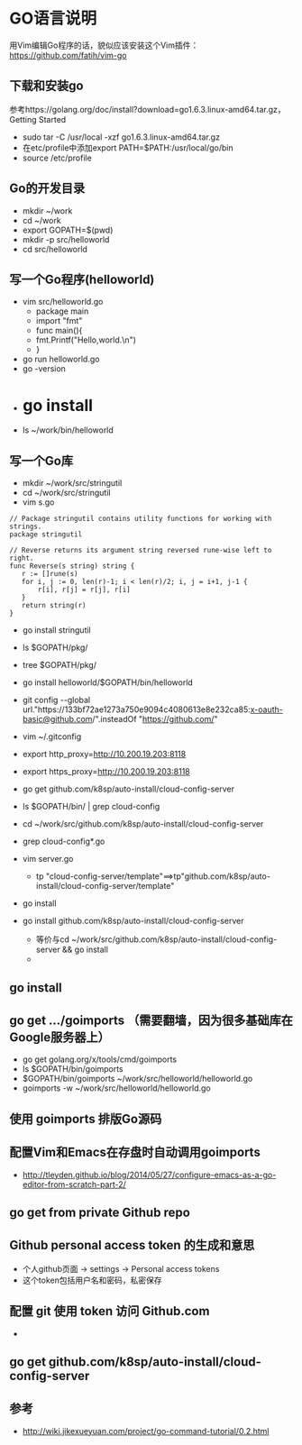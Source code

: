 # GO语言说明

用Vim编辑Go程序的话，貌似应该安装这个Vim插件：https://github.com/fatih/vim-go
## 下载和安装go
参考https://golang.org/doc/install?download=go1.6.3.linux-amd64.tar.gz，Getting Started
 - sudo tar -C /usr/local -xzf go1.6.3.linux-amd64.tar.gz
 - 在etc/profile中添加export PATH=$PATH:/usr/local/go/bin
 - source /etc/profile

## Go的开发目录
 - mkdir ~/work
 - cd ~/work
 - export GOPATH=$(pwd)
 - mkdir -p src/helloworld
 - cd src/helloworld

## 写一个Go程序(helloworld)
 - vim src/helloworld.go
   - package main
   - import "fmt"
   - func main(){
   -  fmt.Printf("Hello,world.\n")
   - }
 - go run helloworld.go
 - go -version
 - # go install
 - ls ~/work/bin/helloworld

## 写一个Go库
 - mkdir ~/work/src/stringutil
 - cd ~/work/src/stringutil
 - vim s.go
 ```
// Package stringutil contains utility functions for working with strings.
package stringutil

// Reverse returns its argument string reversed rune-wise left to right.
func Reverse(s string) string {
	r := []rune(s)
	for i, j := 0, len(r)-1; i < len(r)/2; i, j = i+1, j-1 {
		r[i], r[j] = r[j], r[i]
	}
	return string(r)
}
 ```
 - go install stringutil
 - ls $GOPATH/pkg/
 - tree $GOPATH/pkg/
 - go install helloworld/$GOPATH/bin/helloworld

 - git config --global url."https://133bf72ae1273a750e9094c4080613e8e232ca85:x-oauth-basic@github.com/".insteadOf "https://github.com/"
 - vim ~/.gitconfig
 - export http_proxy=http://10.200.19.203:8118
 - export https_proxy=http://10.200.19.203:8118
 - go get github.com/k8sp/auto-install/cloud-config-server
 - ls $GOPATH/bin/ | grep cloud-config
 - cd ~/work/src/github.com/k8sp/auto-install/cloud-config-server
 - grep cloud-config*.go
 - vim server.go
   - tp "cloud-config-server/template"==>tp"github.com/k8sp/auto-install/cloud-config-server/template"
 - go install
 - go install github.com/k8sp/auto-install/cloud-config-server
   - 等价与cd ~/work/src/github.com/k8sp/auto-install/cloud-config-server && go install
   - 


## go install

## go get .../goimports （需要翻墙，因为很多基础库在Google服务器上）
 - go get golang.org/x/tools/cmd/goimports
 - ls $GOPATH/bin/goimports
 - $GOPATH/bin/goimports ~/work/src/helloworld/helloworld.go
 - goimports -w ~/work/src/helloworld/helloworld.go
## 使用 goimports 排版Go源码
## 配置Vim和Emacs在存盘时自动调用goimports
 - http://tleyden.github.io/blog/2014/05/27/configure-emacs-as-a-go-editor-from-scratch-part-2/

## go get from private Github repo
## Github personal access token 的生成和意思
 - 个人github页面 -> settings -> Personal access tokens
 - 这个token包括用户名和密码，私密保存
## 配置 git 使用 token 访问 Github.com
 - 
## go get github.com/k8sp/auto-install/cloud-config-server
 
 
## 参考
- http://wiki.jikexueyuan.com/project/go-command-tutorial/0.2.html

